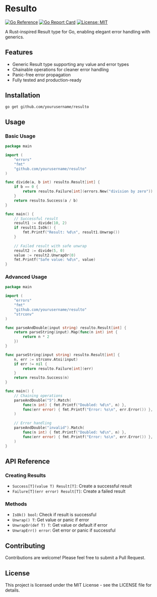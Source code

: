 # Resulto



[![Go Reference](https://pkg.go.dev/badge/github.com/yourusername/resulto.svg)](https://pkg.go.dev/github.com/yourusername/resulto)
[![Go Report Card](https://goreportcard.com/badge/github.com/yourusername/resulto)](https://goreportcard.com/report/github.com/yourusername/resulto)
[![License: MIT](https://img.shields.io/badge/License-MIT-yellow.svg)](https://opensource.org/licenses/MIT)

A Rust-inspired Result type for Go, enabling elegant error handling with generics.

## Features

- Generic Result type supporting any value and error types
- Chainable operations for cleaner error handling
- Panic-free error propagation
- Fully tested and production-ready

## Installation

```bash
go get github.com/yourusername/resulto
```

## Usage

### Basic Usage

```go
package main

import (
    "errors"
    "fmt"
    "github.com/yourusername/resulto"
)

func divide(a, b int) resulto.Result[int] {
    if b == 0 {
        return resulto.Failure[int](errors.New("division by zero"))
    }
    return resulto.Success(a / b)
}

func main() {
    // Successful result
    result1 := divide(10, 2)
    if result1.IsOk() {
        fmt.Printf("Result: %d\n", result1.Unwrap())
    }
    
    // Failed result with safe unwrap
    result2 := divide(5, 0)
    value := result2.UnwrapOr(0)
    fmt.Printf("Safe value: %d\n", value)
}
```

### Advanced Usage

```go
package main

import (
    "errors"
    "fmt"
    "github.com/yourusername/resulto"
    "strconv"
)

func parseAndDouble(input string) resulto.Result[int] {
    return parseString(input).Map(func(n int) int {
        return n * 2
    })
}

func parseString(input string) resulto.Result[int] {
    n, err := strconv.Atoi(input)
    if err != nil {
        return resulto.Failure[int](err)
    }
    return resulto.Success(n)
}

func main() {
    // Chaining operations
    parseAndDouble("5").Match(
        func(n int) { fmt.Printf("Doubled: %d\n", n) },
        func(err error) { fmt.Printf("Error: %s\n", err.Error()) },
    )
    
    // Error handling
    parseAndDouble("invalid").Match(
        func(n int) { fmt.Printf("Doubled: %d\n", n) },
        func(err error) { fmt.Printf("Error: %s\n", err.Error()) },
    )
}
```

## API Reference

### Creating Results

- `Success[T](value T) Result[T]`: Create a successful result
- `Failure[T](err error) Result[T]`: Create a failed result

### Methods

- `IsOk() bool`: Check if result is successful
- `Unwrap() T`: Get value or panic if error
- `UnwrapOr(def T) T`: Get value or default if error
- `UnwrapErr() error`: Get error or panic if successful

## Contributing

Contributions are welcome! Please feel free to submit a Pull Request.

## License

This project is licensed under the MIT License - see the LICENSE file for details.
